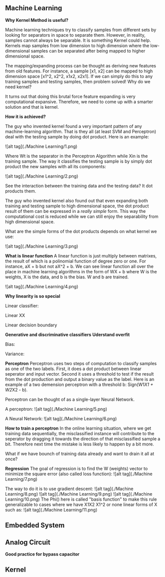 Machine Learning
-----------------------
**Why Kernel Method is useful?**

Machine learning techniques try to classify samples from different sets by looking for separators in space to separate them. However, in reality, samples cannot always be separable. It is something Kernel could help. Kernels map samples from low dimension to high dimension where the low-dimensional samples can be separated after being mapped to higher dimensional space.

The mapping/expanding process can be thought as deriving new features from old features. For instance, a sample [x1, x2] can be mapped to high dimension space [x1^2, x2^2, x1x2, x2x1]. If we can simply do this to any training samples and testing samples, then problem solved! Why do we need kernel? 

It turns out that doing this brutal force feature expanding is very computational expansive. Therefore, we need to come up with a smarter solution and that is kernel. 

**How it is achieved?**

The guy who invented kernel found a very important pattern of any machine-learning algorithm. That is they all (at least SVM and Perceptron) deal with the testing sample by doing dot product. Here is an example:

![alt tag](./Machine Learning/1.png)

Where Wt is the separator in the Perceptron Algorithm while Xin is the training sample. The way it classifies the testing sample is by simply dot product the new samples with all its components:

![alt tag](./Machine Learning/2.png)

See the interaction between the training data and the testing data? It dot products them.

The guy who invented kernel also found out that even expanding both training and testing sample to high dimensional space, the dot product result of them can be expressed in a *really simple* form. This way the computational cost is reduced while we can still enjoy the separability from high dimensional space.

What are the simple forms of the dot products depends on what kernel we use:

![alt tag](./Machine Learning/3.png)

**What is linear function**
A linear function is just multiply between matrixes, the result of which is a polinomial function of degree zero or one. For instance, aX + b but not aX^2 + b. We can see linear function all over the place in machine learning algorithms in the form of WX + b where W is the weights, X is the data, and b is the bias. W and b are trained.

![alt tag](./Machine Learning/4.png)

**Why linearity is so special**

Linear classifier: 

Linear XX

Linear decision boundary


**Generative and discriminative classifiers**
**Uderstand overfit**

Bias: 

Variance:


**Perceptron**
Perceptron uses two steps of computation to classify samples as one of the two labels. First, it does a dot product between linear seperator and input vector. Second it uses a threshold to test if the result from the dot production and output a binary value as the label. Here is an example of a two demension perceptron with a threshold b: Sign(W1*X1 + W2*X2 - b).

Perceptron can be thought of as a single-layer Neural Network.

A perceptron:
![alt tag](./Machine Learning/5.png)

A Neural Network:
![alt tag](./Machine Learning/6.png)

**How to train a perceptron**
In the online learning situation, where we get training data sequentially, the misclassified instance will contribute to the seperator by dragging it towards the direction of that misclassified sample a bit. Therefore next time the mistake is less likely to happen by a bit more. 

What if we have bounch of training data already and want to drain it all at once?

**Regression**
The goal of regression is to find the W (weights) vector to minimize the square error (also called loss function):
![alt tag](./Machine Learning/7.png)

The way to do it is to use gradient descent:
![alt tag](./Machine Learning/8.png)
![alt tag](./Machine Learning/9.png)
![alt tag](./Machine Learning/10.png)
The Phi() here is called "basis function" to make this rule generalizable to cases where we have X1X2 X1^2 or none linear forms of X such as:
![alt tag](./Machine Learning/11.png)
 

Embedded System
----



Analog Circuit
----
**Good practice for bypass capacitor**


Kernel
-------


